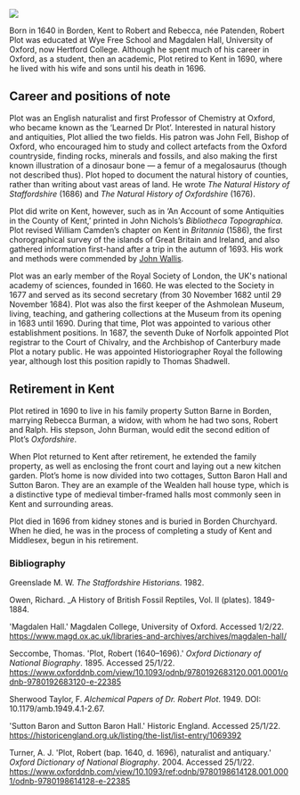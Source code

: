 <a href="https://dev.visual-essays.app"><img src="https://dev-visual-essays.netlify.app/images/ve-button.png"></a>

<param ve-config title="Robert Plot (1640 – 1696)" author="Dominique Gracia and Hannah [?]" layout="vtl" banner="/images/banners/17c.jpg"> 

<param ve-entity eid="Q590063" aliases="Wye">
<param ve-entity eid="Q2437595" aliases="Borden">
<param ve-entity eid="Q81090" aliases="Hertford College">
<param ve-entity eid="Q10323023" aliases="Magdalen Hall">
<param ve-entity eid="Q889609" aliases="Robert Plot">
<param ve-entity eid="Q34433" aliases="University of Oxford">
<param ve-entity eid="Q6232906" aliases="John Fell">
<param ve-entity eid="Q1837303" aliases="Bishop of Oxford">
<param ve-entity eid="Q131056" aliases="Megalosaurus">
<param ve-entity eid="Q364239" aliases="William Camden">
<param ve-entity eid="Q123885" aliases="Royal Society of London">
<param ve-entity eid="Q636400" aliases="Ashmolean Museum">
<param ve-entity eid="Q26322356" aliases="Sutton Barne", "Sutton Baron Hall and Sutton Baron"> 
<param ve-entity eid="Q3784946" aliases="Duke of Norfolk">
<param ve-entity eid="Q5774502" aliases="Historiographer Royal">
<param ve-entity eid="Q1230771" aliases="Thomas Shadwell">

Born in 1640 in Borden, Kent to Robert and Rebecca, née  Patenden, Robert Plot was educated at Wye Free School and Magdalen Hall, University of Oxford, now Hertford College. Although he spent much of his career in Oxford, as a student, then an academic, Plot retired to Kent in 1690, where he lived with his wife and sons until his death in 1696.
<param ve-image url="https://upload.wikimedia.org/wikipedia/commons/c/cd/Portrait_of_Robert_Plot_D_D_by_Sylvester_Harding.jpg" label="Robert Plot by Sylvester Harding, Public domain, via Wikimedia Commons"> 

## Career and positions of note

Plot was an English naturalist and first Professor of Chemistry at Oxford, who became known as the ‘Learned Dr Plot’. Interested in natural history and antiquities, Plot allied the two fields. His patron was John Fell, Bishop of Oxford, who encouraged him to study and collect artefacts from the Oxford countryside, finding rocks, minerals and fossils, and also making the first known illustration of a dinosaur bone — a femur of a megalosaurus (though not described thus). Plot hoped to document the natural history of counties, rather than writing about vast areas of land. He wrote _The Natural History of Staffordshire_ (1686) and _The Natural History of Oxfordshire_ (1676). 
<param ve-image url="https://upload.wikimedia.org/wikipedia/commons/6/6b/Megalosaurus_femur.jpg" label="Plate showing a Megalosaurus femur, from Richard Owen's _A History of British Reptiles_ (Dinosauria Plate 29). Public domain, via Wikimedia Commons"> 

Plot did write on Kent, however, such as in ‘An Account of some Antiquities in the County of Kent,’ printed in John Nichols’s _Bibliotheca Topographica_. Plot revised William Camden’s chapter on Kent in _Britannia_ (1586), the first chorographical survey of the islands of Great Britain and Ireland, and also gathered information first-hand after a trip in the autumn of 1693. His work and methods were commended by [John Wallis](/17c/17c-wallis-biography).
<param ve-image url="https://upload.wikimedia.org/wikipedia/commons/4/4f/Britannia_by_William_Camden_Title_page.jpg" label="Title page of the first map edition of illiam Camden's _Britannia_ (1607). Public domain, via Wikimedia Commons">

Plot was an early member of the Royal Society of London, the UK's national academy of sciences, founded in 1660. He was elected to the Society in 1677 and served as its second secretary (from 30 November 1682 until 29 November 1684). Plot was also the first keeper of the Ashmolean Museum, living, teaching, and gathering collections at the Museum from its opening in 1683 until 1690. During that time, Plot was appointed to various other establishment positions. In 1687, the seventh Duke of Norfolk appointed Plot registrar to the Court of Chivalry, and the Archbishop of Canterbury made Plot a notary public. He was appointed Historiographer Royal the following year, although lost this position rapidly to Thomas Shadwell.
<param ve-image url="https://upload.wikimedia.org/wikipedia/commons/6/6d/Ashmolean_Museum_in_July_2014.jpg" label="Ashmolean Museum, 2014" attribution="Lewis Clarke via Wikimedia Commons, CC BY-SA 2.0">

## Retirement in Kent

Plot retired in 1690 to live in his family property Sutton Barne in Borden, marrying Rebecca Burman, a widow, with whom he had two sons, Robert and Ralph. His stepson, John Burman, would edit the second edition of Plot’s _Oxfordshire_.
<param ve-map center="Q26322356" zoom="14">

When Plot returned to Kent after retirement, he extended the family property, as well as enclosing the front court and laying out a new kitchen garden. Plot’s home is now divided into two cottages, Sutton Baron Hall and Sutton Baron. They are an example of the Wealden hall house type, which is a distinctive type of medieval timber-framed halls most commonly seen in Kent and surrounding areas.
<param ve-image url="https://upload.wikimedia.org/wikipedia/en/e/e1/Bayleaf_dismantling.gif" label="Photo of Bayleaf farmhouse, a medieval hall house, being dismantled, Ide Hill, Kent, via Wikimedia Commons">

Plot died in 1696 from kidney stones and is buried in Borden Churchyard. When he died, he was in the process of completing a study of Kent and Middlesex, begun in his retirement. 
<param ve-map center="Q2437595" zoom="14">
<param ve-image url="https://upload.wikimedia.org/wikipedia/commons/3/3b/Church_of_St_Peter_and_St_Paul%2C_Borden_-_geograph.org.uk_-_655985.jpg" label="Church of St Peter and St Paul, Borden" attribution="Richard Dorrell via Wikimedia Commons, CC BY-SA 2.0">

### Bibliography

Greenslade M. W. _The Staffordshire Historians._ 1982.

Owen, Richard. _A History of British Fossil Reptiles, Vol. II (plates). 1849-1884.

'Magdalen Hall.' Magdalen College, University of Oxford. Accessed 1/2/22. https://www.magd.ox.ac.uk/libraries-and-archives/archives/magdalen-hall/

Seccombe, Thomas. 'Plot, Robert (1640–1696).' _Oxford Dictionary of National Biography_. 1895. Accessed 25/1/22. https://www.oxforddnb.com/view/10.1093/odnb/9780192683120.001.0001/odnb-9780192683120-e-22385 

Sherwood Taylor, F. _Alchemical Papers of Dr. Robert Plot_. 1949. DOI: 10.1179/amb.1949.4.1-2.67.

'Sutton Baron and Sutton Baron Hall.' Historic England. Accessed 25/1/22. https://historicengland.org.uk/listing/the-list/list-entry/1069392 

Turner, A. J. 'Plot, Robert (bap. 1640, d. 1696), naturalist and antiquary.' _Oxford Dictionary of National Biography_. 2004. Accessed 25/1/22. https://www.oxforddnb.com/view/10.1093/ref:odnb/9780198614128.001.0001/odnb-9780198614128-e-22385 
